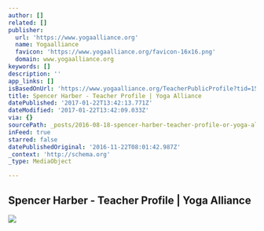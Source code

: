 ```yaml
---
author: []
related: []
publisher:
  url: 'https://www.yogaalliance.org'
  name: Yogaalliance
  favicon: 'https://www.yogaalliance.org/favicon-16x16.png'
  domain: www.yogaalliance.org
keywords: []
description: ''
app_links: []
isBasedOnUrl: 'https://www.yogaalliance.org/TeacherPublicProfile?tid=151509'
title: Spencer Harber - Teacher Profile | Yoga Alliance
datePublished: '2017-01-22T13:42:13.771Z'
dateModified: '2017-01-22T13:42:09.033Z'
via: {}
sourcePath: _posts/2016-08-18-spencer-harber-teacher-profile-or-yoga-alliance.md
inFeed: true
starred: false
datePublishedOriginal: '2016-11-22T08:01:42.987Z'
_context: 'http://schema.org'
_type: MediaObject

---
```

<article style=""><h1>Spencer Harber - Teacher Profile | Yoga Alliance</h1><img src="https://www.yogaalliance.org/Portals/0/Logo.png" /></article>